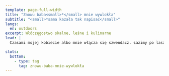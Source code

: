 ```yaml
---
template: page-full-width
title: "Znowu baba<small>*</small> mnie wywlokła"
subtitle: "<small>*sama kazała tak napisać</small>"
langs:
  en: outdoors
excerpt: Włóczęgostwo skalne, leśne i kulinarne
lead: |
  Czasami mojej kobiecie albo mnie włącza się szwendacz. Łazimy po lasach, górkach a czasem odkrywamy fajną knajpkę

slots:
  bottom:
    - type: tag
      tag: znowu-baba-mnie-wywlokła
---
```


